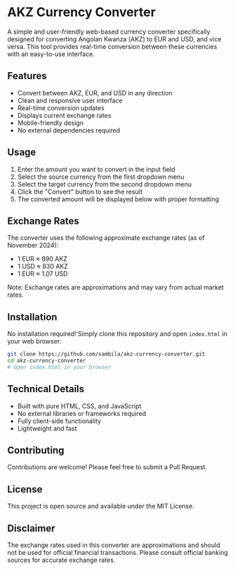 # AKZ Currency Converter

A simple and user-friendly web-based currency converter specifically designed for converting Angolan Kwanza (AKZ) to EUR and USD, and vice versa. This tool provides real-time conversion between these currencies with an easy-to-use interface.

## Features

- Convert between AKZ, EUR, and USD in any direction
- Clean and responsive user interface
- Real-time conversion updates
- Displays current exchange rates
- Mobile-friendly design
- No external dependencies required

## Usage

1. Enter the amount you want to convert in the input field
2. Select the source currency from the first dropdown menu
3. Select the target currency from the second dropdown menu
4. Click the "Convert" button to see the result
5. The converted amount will be displayed below with proper formatting

## Exchange Rates

The converter uses the following approximate exchange rates (as of November 2024):
- 1 EUR ≈ 890 AKZ
- 1 USD ≈ 830 AKZ
- 1 EUR ≈ 1.07 USD

Note: Exchange rates are approximations and may vary from actual market rates.

## Installation

No installation required! Simply clone this repository and open `index.html` in your web browser:

```bash
git clone https://github.com/sambila/akz-currency-converter.git
cd akz-currency-converter
# Open index.html in your browser
```

## Technical Details

- Built with pure HTML, CSS, and JavaScript
- No external libraries or frameworks required
- Fully client-side functionality
- Lightweight and fast

## Contributing

Contributions are welcome! Please feel free to submit a Pull Request.

## License

This project is open source and available under the MIT License.

## Disclaimer

The exchange rates used in this converter are approximations and should not be used for official financial transactions. Please consult official banking sources for accurate exchange rates.